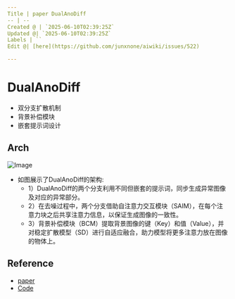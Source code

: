 ```yaml
---
Title | paper DualAnoDiff
-- | --
Created @ | `2025-06-10T02:39:25Z`
Updated @| `2025-06-10T02:39:25Z`
Labels | ``
Edit @| [here](https://github.com/junxnone/aiwiki/issues/522)

---
```

# DualAnoDiff

- 双分支扩散机制
- 背景补偿模块
- 嵌套提示词设计


## Arch

![Image](https://github.com/user-attachments/assets/4964163a-1564-430c-8cef-675a42d5a1f7)

- 如图展示了DualAnoDiff的架构: 
  - 1）DualAnoDiff的两个分支利用不同但嵌套的提示词，同步生成异常图像及对应的异常部分。
  - 2）在去噪过程中，两个分支借助自注意力交互模块（SAIM），在每个注意力块之后共享注意力信息，以保证生成图像的一致性。
  - 3）背景补偿模块（BCM）提取背景图像的键（Key）和值（Value），并对稳定扩散模型（SD）进行自适应融合，助力模型将更多注意力放在图像的物体上。


## Reference

- [paper](https://arxiv.org/abs/2408.13509)
- [Code](https://github.com/yinyjin/DualAnoDiff)
